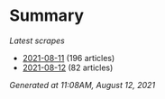 # Summary
*Latest scrapes*
* [2021-08-11](https://github.com/nuuuwan/news_lk/blob/data/news_lk.2021-08-11.json) (196 articles)
* [2021-08-12](https://github.com/nuuuwan/news_lk/blob/data/news_lk.2021-08-12.json) (82 articles)

*Generated at 11:08AM, August 12, 2021*